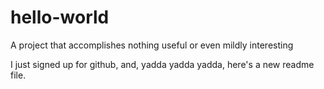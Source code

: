 # hello-world
A project that accomplishes nothing useful or even mildly interesting

I just signed up for github, and, yadda yadda yadda, here's a new readme file.
